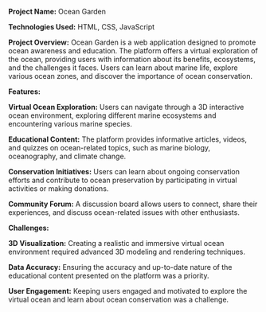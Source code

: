 **Project Name:** Ocean Garden

**Technologies Used:** HTML, CSS, JavaScript

**Project Overview:** Ocean Garden is a web application designed to promote ocean awareness and education. The platform offers a virtual exploration of the ocean, providing users with information about its benefits, ecosystems, and the challenges it faces. Users can learn about marine life, explore various ocean zones, and discover the importance of ocean conservation.

**Features:**

**Virtual Ocean Exploration:** Users can navigate through a 3D interactive ocean environment, exploring different marine ecosystems and encountering various marine species.

**Educational Content:** The platform provides informative articles, videos, and quizzes on ocean-related topics, such as marine biology, oceanography, and climate change.

**Conservation Initiatives:** Users can learn about ongoing conservation efforts and contribute to ocean preservation by participating in virtual activities or making donations.

**Community Forum:** A discussion board allows users to connect, share their experiences, and discuss ocean-related issues with other enthusiasts.

**Challenges:**


**3D Visualization:** Creating a realistic and immersive virtual ocean environment required advanced 3D modeling and rendering techniques.

**Data Accuracy:** Ensuring the accuracy and up-to-date nature of the educational content presented on the platform was a priority.

**User Engagement:** Keeping users engaged and motivated to explore the virtual ocean and learn about ocean conservation was a challenge.
